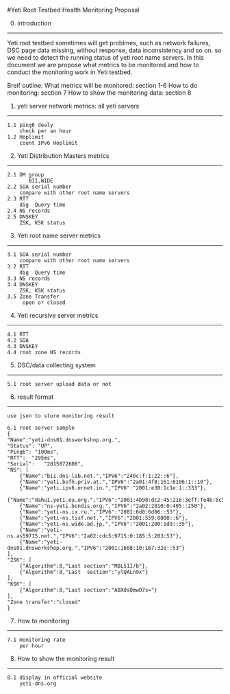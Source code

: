 #Yeti Root Testbed Health Monitoring Proposal

0. introduction
------------

Yeti root testbed sometimes will get problmes, such as network
failures, DSC page data missing, without response, data inconsistency 
and so on. so we need to detect the running status of yeti root name 
servers. In this document we are propose what metrics to be monitored 
and how to conduct the monitoring work in Yeti testbed.
	
Breif outline: 
    What metrics will be monitored: section 1-6
    How to do monitoring: section 7
    How to show the monitoring data: section 8

1. yeti  server network metrics: all yeti servers
------------
    1.1 ping6 dealy
        check per an hour
    1.2 Hoplimit
        count IPv6 Hoplimit
        
2. Yeti Distribution Masters metrics
------------
    2.1 DM group
           BII,WIDE
    2.2 SOA serial number
        compare with other root name servers
    2.3 RTT
        dig  Query time
    2.4 NS records
    2.5 DNSKEY
        ZSK, KSK status
        
3. Yeti root name server metrics
------------
    3.1 SOA serial number
        compare with other root name servers
    3.2 RTT
        dig  Query time
    3.3 NS records
    3.4 DNSKEY
        ZSK, KSK status
    3.5 Zone Transfer
         open or closed
 
4. Yeti recursive server metrics
------------
    4.1 RTT
    4.2 SOA
    4.3 DNSKEY
    4.4 root zone NS records

5. DSC/data collecting system
------------
    5.1 root server upload data or not
    
	
6. result format
------------
    use json to store monitoring result
	
	6.1 root server sample
	{
	"Name":"yeti-dns01.dnsworkshop.org.",
	"Status": "UP",
	"Ping6": "100ms",
	"RTT":	"295ms",
	"Serial":	"2015072600",
	"NS": [
		{"Name":"bii.dns-lab.net.","IPV6":"240c:f:1:22::6"},
		{"Name":"yeti.bofh.priv.at.","IPV6":"2a01:4f8:161:6106:1::10"},
		{"Name":"yeti.ipv6.ernet.in.","IPV6":"2001:e30:1c1e:1::333"},
		{"Name":"dahu1.yeti.eu.org.","IPV6":"2001:4b98:dc2:45:216:3eff:fe4b:8c5b"},
		{"Name":"ns-yeti.bondis.org.","IPV6":"2a02:2810:0:405::250"},
		{"Name":"yeti-ns.ix.ru.","IPV6":"2001:6d0:6d06::53"},
		{"Name":"yeti-ns.tisf.net.","IPV6":"2001:559:8000::6"},
		{"Name":"yeti-ns.wide.ad.jp.","IPV6":"2001:200:1d9::35"},
		{"Name":"yeti-ns.as59715.net.","IPV6":"2a02:cdc5:9715:0:185:5:203:53"},
		{"Name":"yeti-dns01.dnsworkshop.org.","IPV6":"2001:1608:10:167:32e::53"}
	],
	"ZSK": [
		{"Algorithm":8,"Last section":"M8L51I/b"},
		{"Algorithm":8,"Last  section":"ylQALn9x"}
	],
	"KSK": [
		{"Algorithm":8,"Last section":"ABX8sQmwO7s="}
	],
	"Zone transfer":"closed"
	}

7. How to monitoring
------------
    7.1 monitoring rate
	    per hour
		
8. How to show the monitoring result
------------
    8.1 display in official website
 	    yeti-dns.org
